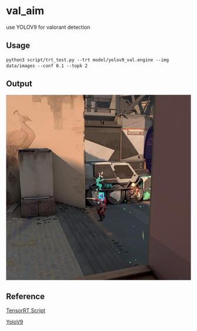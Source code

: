 <!--
 * @Author: zhouyuchong
 * @Date: 2024-04-16 13:16:56
 * @Description: 
 * @LastEditors: zhouyuchong
 * @LastEditTime: 2024-04-18 16:30:28
-->
# val_aim

use YOLOV9 for valorant detection

## Usage
```
python3 script/trt_test.py --trt model/yolov9_val.engine --img data/images --conf 0.1 --topk 2
```

## Output
<img src="/output/v00_trt_out.jpg" width="600">

## Reference

[TensorRT Script](https://github.com/NVIDIA/TensorRT/tree/release/10.0/samples/python)

[YoloV9](https://github.com/WongKinYiu/yolov9)